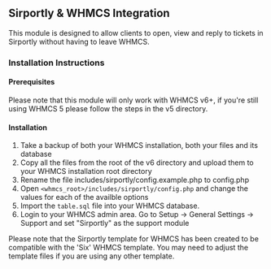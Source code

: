 ## Sirportly & WHMCS Integration

This module is designed to allow clients to open, view and reply to tickets in Sirportly without having to leave WHMCS.

### Installation Instructions

#### Prerequisites

Please note that this module will only work with WHMCS v6+, if you're still using WHMCS 5 please follow the steps in the v5 directory.

#### Installation

1. Take a backup of both your WHMCS installation, both your files and its database
2. Copy all the files from the root of the v6 directory and upload them to your WHMCS installation root directory
3. Rename the file includes/sirportly/config.example.php to config.php
4. Open `<whmcs_root>/includes/sirportly/config.php` and change the values for each of the availble options
5. Import the `table.sql` file into your WHMCS database.
6. Login to your WHMCS admin area. Go to Setup -> General Settings -> Support and set "Sirportly" as the support module

Please note that the Sirportly template for WHMCS has been created to be compatible with the 'Six' WHMCS template. You may need to adjust the template files if you are using any other template.